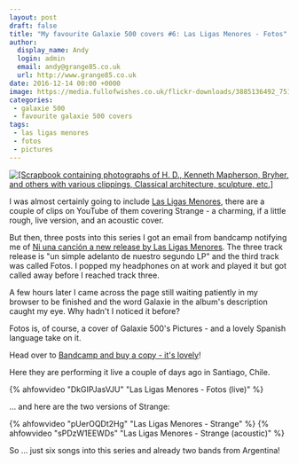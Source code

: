 ```yaml
---
layout: post
draft: false
title: "My favourite Galaxie 500 covers #6: Las Ligas Menores - Fotos"
author:
  display_name: Andy
  login: admin
  email: andy@grange85.co.uk
  url: http://www.grange85.co.uk
date: 2016-12-14 00:00 +0000
image: https://media.fullofwishes.co.uk/flickr-downloads/3885136492_751b4fea2b_b.jpg
categories:
 - galaxie 500
 - favourite galaxie 500 covers
tags:
 - las ligas menores
 - fotos
 - pictures
---
```

<a data-flickr-embed="true"  href="https://www.flickr.com/photos/beinecke_library/3885136492/in/album-72157622105638953/" title="[Scrapbook containing photographs of H. D., Kenneth Mapherson, Bryher, and others with various clippings, Classical architecture, sculpture, etc.]"><img src="https://media.fullofwishes.co.uk/flickr-downloads/3885136492_751b4fea2b_b.jpg" alt="[Scrapbook containing photographs of H. D., Kenneth Mapherson, Bryher, and others with various clippings, Classical architecture, sculpture, etc.]"></a>
<p class="lead">I was almost certainly going to include <a href="https://www.facebook.com/lasligasmenores/">Las Ligas Menores</a>, there are a couple of clips on YouTube of them covering Strange - a charming, if a little rough, live version, and an acoustic cover.</p>
<p>But then, three posts into this series I got an email from bandcamp notifying me of <a href="https://lasligasmenores.bandcamp.com/album/ni-una-canci-n">Ni una canción a new release by Las Ligas Menores</a>. The three track release is "un simple adelanto de nuestro segundo LP" and the third track was called Fotos. I popped my headphones on at work and played it but got called away before I reached track three.</p>
<p>A few hours later I came across the page still waiting patiently in my browser to be finished and the word Galaxie in the album's description caught my eye. Why hadn't I noticed it before?</p>
<p>Fotos is, of course, a cover of Galaxie 500's Pictures - and a lovely Spanish language take on it.</p>
<p>Head over to <a href="https://lasligasmenores.bandcamp.com/album/ni-una-canci-n">Bandcamp and buy a copy - it's lovely</a>!</p>
<p>Here they are performing it live a couple of days ago in Santiago, Chile.</p>
{% ahfowvideo "DkGIPJasVJU" "Las Ligas Menores - Fotos (live)" %}
<p>&hellip; and here are the two versions of Strange:</p>
{% ahfowvideo "pUerOQDt2Hg" "Las Ligas Menores - Strange" %}
{% ahfowvideo "sPDzW1EEWDs" "Las Ligas Menores - Strange (acoustic)" %}
<p>So &hellip; just six songs into this series and already two bands from Argentina!</p>
